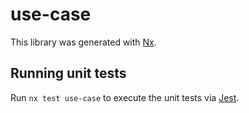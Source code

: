 # use-case

This library was generated with [Nx](https://nx.dev).

## Running unit tests

Run `nx test use-case` to execute the unit tests via [Jest](https://jestjs.io).
